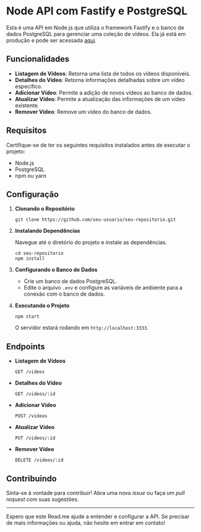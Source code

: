 # Node API com Fastify e PostgreSQL

Esta é uma API em Node.js que utiliza o framework Fastify e o banco de dados PostgreSQL para gerenciar uma coleção de vídeos. Ela já está em produção e pode ser acessada [aqui](https://node-api-dc65.onrender.com/videos).

## Funcionalidades

- **Listagem de Vídeos**: Retorna uma lista de todos os vídeos disponíveis.
- **Detalhes do Vídeo**: Retorna informações detalhadas sobre um vídeo específico.
- **Adicionar Vídeo**: Permite a adição de novos vídeos ao banco de dados.
- **Atualizar Vídeo**: Permite a atualização das informações de um vídeo existente.
- **Remover Vídeo**: Remove um vídeo do banco de dados.

## Requisitos

Certifique-se de ter os seguintes requisitos instalados antes de executar o projeto:

- Node.js
- PostgreSQL
- npm ou yarn

## Configuração

1. **Clonando o Repositório**

   ```
   git clone https://github.com/seu-usuario/seu-repositorio.git
   ```

2. **Instalando Dependências**

   Navegue até o diretório do projeto e instale as dependências.

   ```
   cd seu-repositorio
   npm install
   ```

3. **Configurando o Banco de Dados**

   - Crie um banco de dados PostgreSQL.
   - Edite o arquivo `.env` e configure as variáveis de ambiente para a conexão com o banco de dados.

4. **Executando o Projeto**

   ```
   npm start
   ```

   O servidor estará rodando em `http://localhost:3333`.

## Endpoints

- **Listagem de Vídeos**

  ```
  GET /videos
  ```

- **Detalhes do Vídeo**

  ```
  GET /videos/:id
  ```

- **Adicionar Vídeo**

  ```
  POST /videos
  ```

- **Atualizar Vídeo**

  ```
  PUT /videos/:id
  ```

- **Remover Vídeo**

  ```
  DELETE /videos/:id
  ```

## Contribuindo

Sinta-se à vontade para contribuir! Abra uma nova *issue* ou faça um *pull request* com suas sugestões.


---

Espero que este Read.me ajude a entender e configurar a API. Se precisar de mais informações ou ajuda, não hesite em entrar em contato!
